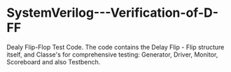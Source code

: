 # SystemVerilog---Verification-of-D-FF
Dealy Flip-Flop Test Code. The code contains the Delay Flip - Flip structure itself, and Classe's for comprehensive testing: Generator, Driver, Monitor, Scoreboard and also Testbench.
